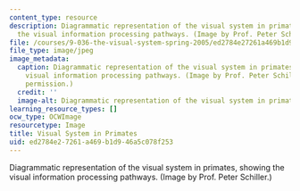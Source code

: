 ```yaml
---
content_type: resource
description: Diagrammatic representation of the visual system in primates, showing
  the visual information processing pathways. (Image by Prof. Peter Schiller.)
file: /courses/9-036-the-visual-system-spring-2005/ed2784e27261a469b1d946a5c078f253_9-036s05.jpg
file_type: image/jpeg
image_metadata:
  caption: Diagrammatic representation of the visual system in primates, showing the
    visual information processing pathways. (Image by Prof. Peter Schiller. Used with
    permission.)
  credit: ''
  image-alt: Diagrammatic representation of the visual system in primates.
learning_resource_types: []
ocw_type: OCWImage
resourcetype: Image
title: Visual System in Primates
uid: ed2784e2-7261-a469-b1d9-46a5c078f253
---
```

Diagrammatic representation of the visual system in primates, showing the visual information processing pathways. (Image by Prof. Peter Schiller.)

